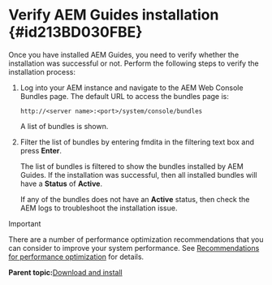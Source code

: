# Verify AEM Guides installation {#id213BD030FBE}

Once you have installed AEM Guides, you need to verify whether the installation was successful or not. Perform the following steps to verify the installation process:

1.  Log into your AEM instance and navigate to the AEM Web Console Bundles page. The default URL to access the bundles page is:

    ```http
    http://<server name>:<port>/system/console/bundles
    ```

    A list of bundles is shown.

1.  Filter the list of bundles by entering fmdita in the filtering text box and press **Enter**.

    The list of bundles is filtered to show the bundles installed by AEM Guides. If the installation was successful, then all installed bundles will have a **Status** of **Active**.

    If any of the bundles does not have an **Active** status, then check the AEM logs to troubleshoot the installation issue.


>[!IMPORTANT]
>
> There are a number of performance optimization recommendations that you can consider to improve your system performance. See [Recommendations for performance optimization](download-install-recommend-perf-optimiz.md#) for details.

**Parent topic:**[Download and install](download-install.md)

